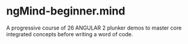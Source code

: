 # ngMind-beginner.mind
A progressive course of 26 ANGULAR 2 plunker demos to master core integrated concepts before writing a word of code.
